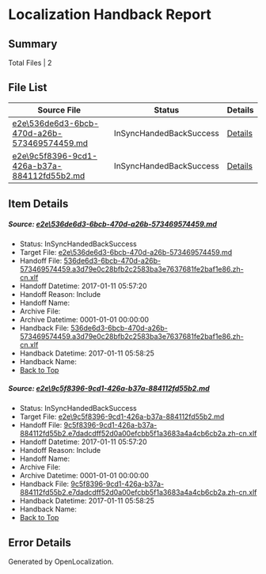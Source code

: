 # <a name='report-top'></a> Localization Handback Report

## Summary
 Total Files | 2

## File List
 Source File | Status | Details 
 ----------- | ------ | ------- 
 [e2e\536de6d3-6bcb-470d-a26b-573469574459.md](https://github.com/OpenLocalizationTestOrg/ol-test0/blob/cebcef440d1ccc79968f0250e3f94a5c98fbae1e/e2e/536de6d3-6bcb-470d-a26b-573469574459.md) | InSyncHandedBackSuccess | [Details](#c4629f58ecb4b337b1b99db3ab2a412b9246a8b97)
 [e2e\9c5f8396-9cd1-426a-b37a-884112fd55b2.md](https://github.com/OpenLocalizationTestOrg/ol-test0/blob/cebcef440d1ccc79968f0250e3f94a5c98fbae1e/e2e/9c5f8396-9cd1-426a-b37a-884112fd55b2.md) | InSyncHandedBackSuccess | [Details](#1fc9bb314308ae0a71c079bd99023ab4ef14bfdd8)

## Item Details
##### <a name='c4629f58ecb4b337b1b99db3ab2a412b9246a8b97'></a> Source: [e2e\536de6d3-6bcb-470d-a26b-573469574459.md](https://github.com/OpenLocalizationTestOrg/ol-test0/blob/cebcef440d1ccc79968f0250e3f94a5c98fbae1e/e2e/536de6d3-6bcb-470d-a26b-573469574459.md)
* Status: InSyncHandedBackSuccess
* Target File: [e2e\536de6d3-6bcb-470d-a26b-573469574459.md](https://github.com/OpenLocalizationTestOrg/ol-test0-zhcn/blob/f58fb6c95b496c5db67f1615292c29bfbb39bc83/e2e/536de6d3-6bcb-470d-a26b-573469574459.md)
* Handoff File: [536de6d3-6bcb-470d-a26b-573469574459.a3d79e0c28bfb2c2583ba3e7637681fe2baf1e86.zh-cn.xlf](https://github.com/OpenLocalizationTestOrg/ol-test0-handoff/blob/2629b993498ab7968bebb88fac5ac812ce8b4217/ol-handoff/OpenLocalizationTestOrg/ol-test0-zhcn/shujia/536de6d3-6bcb-470d-a26b-573469574459.a3d79e0c28bfb2c2583ba3e7637681fe2baf1e86.zh-cn.xlf)
* Handoff Datetime: 2017-01-11 05:57:20
* Handoff Reason: Include
* Handoff Name: 
* Archive File: 
* Archive Datetime: 0001-01-01 00:00:00
* Handback File: [536de6d3-6bcb-470d-a26b-573469574459.a3d79e0c28bfb2c2583ba3e7637681fe2baf1e86.zh-cn.xlf](https://github.com/OpenLocalizationTestOrg/ol-test0-handback/blob/36a30d1fd9d94aea5c9e830ec4f3ba598f70ecb1/ol-handback/OpenLocalizationTestOrg/ol-test0-zhcn/shujia/536de6d3-6bcb-470d-a26b-573469574459.a3d79e0c28bfb2c2583ba3e7637681fe2baf1e86.zh-cn.xlf)
* Handback Datetime: 2017-01-11 05:58:25
* Handback Name: 
* [Back to Top](#report-top)

##### <a name='1fc9bb314308ae0a71c079bd99023ab4ef14bfdd8'></a> Source: [e2e\9c5f8396-9cd1-426a-b37a-884112fd55b2.md](https://github.com/OpenLocalizationTestOrg/ol-test0/blob/cebcef440d1ccc79968f0250e3f94a5c98fbae1e/e2e/9c5f8396-9cd1-426a-b37a-884112fd55b2.md)
* Status: InSyncHandedBackSuccess
* Target File: [e2e\9c5f8396-9cd1-426a-b37a-884112fd55b2.md](https://github.com/OpenLocalizationTestOrg/ol-test0-zhcn/blob/f58fb6c95b496c5db67f1615292c29bfbb39bc83/e2e/9c5f8396-9cd1-426a-b37a-884112fd55b2.md)
* Handoff File: [9c5f8396-9cd1-426a-b37a-884112fd55b2.e7dadcdff52d0a00efcbb5f1a3683a4a4cb6cb2a.zh-cn.xlf](https://github.com/OpenLocalizationTestOrg/ol-test0-handoff/blob/2629b993498ab7968bebb88fac5ac812ce8b4217/ol-handoff/OpenLocalizationTestOrg/ol-test0-zhcn/shujia/9c5f8396-9cd1-426a-b37a-884112fd55b2.e7dadcdff52d0a00efcbb5f1a3683a4a4cb6cb2a.zh-cn.xlf)
* Handoff Datetime: 2017-01-11 05:57:20
* Handoff Reason: Include
* Handoff Name: 
* Archive File: 
* Archive Datetime: 0001-01-01 00:00:00
* Handback File: [9c5f8396-9cd1-426a-b37a-884112fd55b2.e7dadcdff52d0a00efcbb5f1a3683a4a4cb6cb2a.zh-cn.xlf](https://github.com/OpenLocalizationTestOrg/ol-test0-handback/blob/36a30d1fd9d94aea5c9e830ec4f3ba598f70ecb1/ol-handback/OpenLocalizationTestOrg/ol-test0-zhcn/shujia/9c5f8396-9cd1-426a-b37a-884112fd55b2.e7dadcdff52d0a00efcbb5f1a3683a4a4cb6cb2a.zh-cn.xlf)
* Handback Datetime: 2017-01-11 05:58:25
* Handback Name: 
* [Back to Top](#report-top)


## Error Details

Generated by OpenLocalization.
